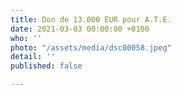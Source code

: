 ```yaml
---
title: Don de 13.000 EUR pour A.T.E.
date: 2021-03-03 00:00:00 +0100
who: ''
photo: "/assets/media/dsc00058.jpeg"
detail: ''
published: false

---
```

